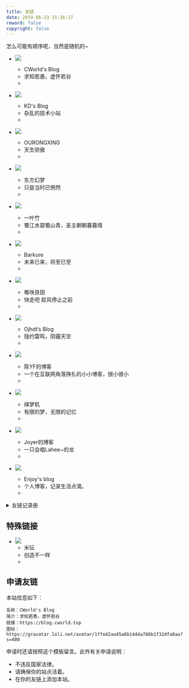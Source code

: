 ```yaml
---
title: 友链
date: 2019-06-23 15:26:17
reward: false
copyright: false
---
```


怎么可能有顺序呢，当然是随机的~

<link href="/static/css/link.min.css" rel="stylesheet">

<div class="f">

- ![](https://gravatar.loli.net/avatar/1ffe42aa45a6b1444a786b1f32dfa8aa?s=400)
  - CWorld's Blog
  - 求知若愚，虚怀若谷
  - [](https://blog.cworld.top)

- ![](https://www.kindyear.cn/wp-content/uploads/2021/12/B92C933A-F643-474F-A2E1-B2910102A90C.png)
  - KD's Blog
  - 杂乱的技术小站
  - [](https://www.kindyear.cn)

- ![](https://orxing.top/img/avatar.jpg)
  - OURONGXING
  - 天生骄傲
  - [](https://orxing.top)

- ![](https://ypy.mxlbs.cn/Oriental-Fantasy-logo-160.jpg)
  - 东方幻梦
  - 只是当时已惘然
  - [](https://orxing.top)

- ![](https://meyyz.cn/tx.png)
  - 一叶竹
  - 蜀江水碧蜀山青，圣主朝朝暮暮情
  - [](https://meyyz.cn)

- ![](https://thirdqq.qlogo.cn/g?b=sdk&k=VyrIfRuDgjHKOsfxbicZIUA&s=100&t=1635817743)
  - Barkure
  - 未来已来，将至已至
  - [](https://guguga.cn)

- ![](https://i.loli.net/2019/02/24/5c71bf051a8f2.jpg)
  - 椎咲良田
  - 快走吧 趁风停止之前
  - [](https://sanshiliuxiao.top)

- ![](https://blog.ojhdt.com/images/avatar.png)
  - Ojhdt’s Blog
  - 隐约雷鸣，阴霾天空
  - [](https://blog.ojhdt.com)

- ![](https://npm.elemecdn.com/chenyfan-oss@3)
  - 陈YF的博客
  - 一个在互联网角落挣扎的小小博客，很小很小
  - [](https://blog.cyfan.top)

- ![](https://gravatar.loli.net/avatar/804041e86cd7af1fa923d6639123b7ad?size=200)
  - 绎梦机
  - 有限的梦，无限的记忆
  - [](https://kurumit3.top)

- ![](https://blog.joyer.top/img/favicon.png)
  - Joyer的博客
  - 一只会唱Lahee~的龙
  - [](https://blog.joyer.top)

- ![](https://mcenjoy.cn/avatar)
  - Enjoy's blog
  - 个人博客，记录生活点滴。
  - [](https://mcenjoy.cn)

</div>

<details>
<summary>友链记录册</summary>

  - 2020 09 36 —— 墨兰 修改
  - 2020 07 09 —— 蒟蒻のBLOG 离开
  - 2020 07 09 —— Vexsy 离开
  - 2020 07 07 —— Raaynk’s Blog 消失
  - 2020 07 07 —— 冬马的白色相簿 回归
  - 2021 02 22 —— 半叶子 离开
  - 2021 02 22 —— 冬马的白色相簿 消失
  - 2021 02 02 —— Heven Kin 回归
  - 2022 02 13 —— 理工小天使 消失
  - 2022 02 13 —— 自由灵的梦境 消失
  - 2022 02 13 —— 冬马のホワイトアルバム 消失
  - 2022 02 13 —— Sansui 消失

</details>

## 特殊链接

<div class="f">

- ![](https://static.cloudflare.ltd/Bandbbs_CDN/PWA/pwa_icon_192.png)
  - 米坛
  - 创造不一样
  - [](https://www.bandbbs.cn)

</div>

## 申请友链

本站信息如下：

```
名称：CWorld's Blog
简介：求知若愚，虚怀若谷
链接：https://blog.cworld.top
图标：https://gravatar.loli.net/avatar/1ffe42aa45a6b1444a786b1f32dfa8aa?s=400
```

申请时还请按照这个模板留言。此外有关申请说明：

- 不违反国家法律。
- 请确保你的站点活着。
- 在你的友链上添加本站。

